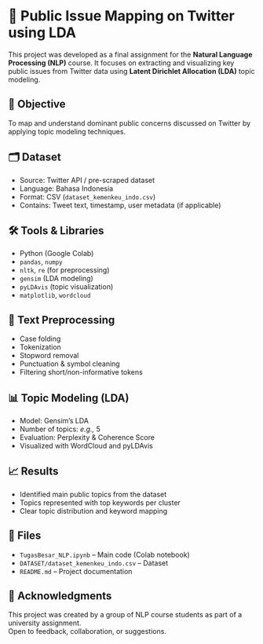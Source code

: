 # 🧠 Public Issue Mapping on Twitter using LDA

This project was developed as a final assignment for the **Natural Language Processing (NLP)** course. It focuses on extracting and visualizing key public issues from Twitter data using **Latent Dirichlet Allocation (LDA)** topic modeling.

## 📌 Objective
To map and understand dominant public concerns discussed on Twitter by applying topic modeling techniques.

## 🗂️ Dataset
- Source: Twitter API / pre-scraped dataset
- Language: Bahasa Indonesia
- Format: CSV (`dataset_kemenkeu_indo.csv`)
- Contains: Tweet text, timestamp, user metadata (if applicable)
  
## 🛠️ Tools & Libraries
- Python (Google Colab)
- `pandas`, `numpy`  
- `nltk`, `re` (for preprocessing)  
- `gensim` (LDA modeling)  
- `pyLDAvis` (topic visualization)  
- `matplotlib`, `wordcloud`
  
## 🔄 Text Preprocessing
- Case folding  
- Tokenization  
- Stopword removal  
- Punctuation & symbol cleaning  
- Filtering short/non-informative tokens

## 📊 Topic Modeling (LDA)
- Model: Gensim’s LDA  
- Number of topics: *e.g.,* 5  
- Evaluation: Perplexity & Coherence Score  
- Visualized with WordCloud and pyLDAvis

## 📈 Results
- Identified main public topics from the dataset  
- Topics represented with top keywords per cluster  
- Clear topic distribution and keyword mapping
  
## 📁 Files
- `TugasBesar_NLP.ipynb` – Main code (Colab notebook)  
- `DATASET/dataset_kemenkeu_indo.csv` – Dataset  
- `README.md` – Project documentation

## 🙌 Acknowledgments
This project was created by a group of NLP course students as part of a university assignment.  
Open to feedback, collaboration, or suggestions.

